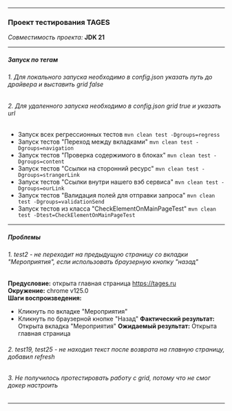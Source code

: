 ****
### **Проект тестирования TAGES**  
*Совместимость проекта:* **JDK 21**
****

##### **Запуск по тегам**
###### 1. Для локального запуска необходимо в config.json указать путь до драйвера и выставить grid false
###### 2. Для удаленного запуска необходимо в config.json grid true и указать url
* Запуск всех регрессионных тестов 
  `mvn clean test -Dgroups=regress`
* Запуск тестов "Переход между вкладками"
  `mvn clean test -Dgroups=navigation`
* Запуск тестов "Проверка содержимого в блоках"
  `mvn clean test -Dgroups=content`
* Запуск тестов "Ссылки на сторонний ресурс"
  `mvn clean test -Dgroups=strangerLink`
* Запуск тестов "Ссылки внутри нашего вэб сервиса"
  `mvn clean test -Dgroups=ourLink`
* Запуск тестов "Валидация полей для отправки запроса"
  `mvn clean test -Dgroups=validationSend`
* Запуск тестов из класса "CheckElementOnMainPageTest"
  `mvn clean test -Dtest=CheckElementOnMainPageTest`
****
##### **Проблемы**
###### 1. test2 - не переходит на предыдущую страницу со вкладки "Мероприятия", если использовать браузерную кнопку "назад"
**Предусловие:** открыта главная страница https://tages.ru  
**Окружение:** chrome v125.0  
**Шаги воспроизведения:**
- Кликнуть по вкладке "Мероприятия"
- Кликнуть по браузерной кнопке "Назад"
**Фактический результат:** Открыта вкладка "Мероприятия"
**Ожидаемый результат:** Открыта главная страница
###### 2. test19, test25 - не находил текст после возврата на главную страницу, добавил refresh
###### 3. Не получилось протестировать работу с grid, потому что не смог докер настроить
****
